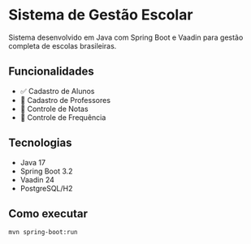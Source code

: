 # Sistema de Gestão Escolar

Sistema desenvolvido em Java com Spring Boot e Vaadin para gestão completa de escolas brasileiras.

## Funcionalidades
- ✅ Cadastro de Alunos
- 🚧 Cadastro de Professores
- 🚧 Controle de Notas
- 🚧 Controle de Frequência

## Tecnologias
- Java 17
- Spring Boot 3.2
- Vaadin 24
- PostgreSQL/H2

## Como executar
```bash
mvn spring-boot:run